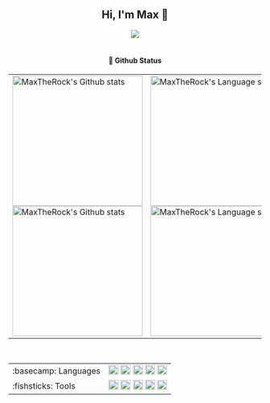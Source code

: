<!-- Title -->
<h2 align="center">Hi, I'm Max 👋</h2>
<div align="center">
<img src="https://profile-counter.glitch.me/MaxTheCoder/count.svg">
</div>
</br>
<h4 align="center">🌟 Github Status</h4>
<div align="center">
<table>
    <tr>
        <!-- Github状态 -->
        <td>
            <a href="https://github.com/MaxTheRock/github-readme-stats#gh-light-mode-only">
            <img height=259 src="https://github-readme-stats-git-masterrstaa-rickstaa.vercel.app/api?username=MaxTheRock&show_icons=true&line_height=28&hide_border=true&card_width=347&include_all_commits=true&role=owner,collaborator&show=reviews,discussions_answered&rank_icon=percentile&exclude_repo=github-readme-stats&theme=default#gh-light-mode-only" alt="MaxTheRock's Github stats" />
            </a>
            <a href="https://github.com/MaxTheRock/github-readme-stats#gh-dark-mode-only">
            <img height=259 src="https://github-readme-stats-git-masterrstaa-rickstaa.vercel.app/api?username=MaxTheRock&show_icons=true&line_height=28&hide_border=true&card_width=347&include_all_commits=true&role=owner,collaborator&show=reviews,discussions_answered&rank_icon=percentile&exclude_repo=github-readme-stats&theme=dark&bg_color=000000#gh-dark-mode-only" alt="MaxTheRock's Github stats" />
            </a>
        </td>
        <!-- Github仓库内编程语言使用情况统计 -->
        <td>
            <a href="https://github.com/anuraghazra/github-readme-stats#gh-light-mode-only">
            <img height=259 src="https://github-readme-stats-git-masterrstaa-rickstaa.vercel.app/api/top-langs/?username=MaxTheRock&layout=compact&langs_count=12&hide_border=true&role=owner,collaborator&theme=default#gh-light-mode-only" alt="MaxTheRock's Language stats" />
            </a>
            <a href="https://github.com/anuraghazra/github-readme-stats#gh-dark-mode-only">
            <img height=259 src="https://github-readme-stats-git-masterrstaa-rickstaa.vercel.app/api/top-langs/?username=MaxTheRock&layout=compact&langs_count=12&hide_border=true&role=owner,collaborator&theme=dark&bg_color=000000#gh-dark-mode-only" alt="MaxTheRock's Language stats" />
            </a>
        </td>
    </tr>
</table>
</div>


</br>

<!-- 常用的编程语言和常用的编程框架和IDE工具 -->
<div align="center">
<table>
<tr>
<td>
:basecamp: Languages
</td>
<td>
<code><img height="20" src="https://cdn.jsdelivr.net/gh/YuZhangWang/Creative_pictures01@main/img/20210910011149.png" alt="Python" /></code>
<code><img height="20" src="https://cdn.jsdelivr.net/gh/devicons/devicon/icons/typescript/typescript-plain.svg" alt="TypeScript" /></code>
<code><img height="20" src="https://cdn.jsdelivr.net/gh/devicons/devicon/icons/html5/html5-plain.svg" alt="HTML" /></code>
<code><img height="20" src="https://cdn.jsdelivr.net/gh/devicons/devicon/icons/css3/css3-plain.svg" alt="CSS" /></code>
<code><img height="20" src="https://cdn.jsdelivr.net/gh/devicons/devicon/icons/rust/rust-original.svg" alt="Rust" /></code>
</td>
</tr>
    
<tr>
<td>
:fishsticks: Tools
</td>
<td>
<code><img height="20" src="https://cdn.jsdelivr.net/gh/devicons/devicon/icons/firefox/firefox-plain.svg" alt="Firefox" /></code>
<code><img height="20" src="https://upload.wikimedia.org/wikipedia/commons/8/84/Matplotlib_icon.svg" alt="Matplotlib" /></code>
<code><img height="20" src="https://cdn.jsdelivr.net/gh/devicons/devicon/icons/numpy/numpy-original.svg" alt="NumPy" /></code>
<code><img height="20" src="https://cdn.jsdelivr.net/gh/devicons/devicon/icons/vscode/vscode-original.svg" alt="Visual Studio Code" /></code>
<code><img height="20" src="https://upload.wikimedia.org/wikipedia/commons/8/84/Spotify_icon.svg" alt="Spotify" /></code>
</td>
</tr>
</table>
</div>


